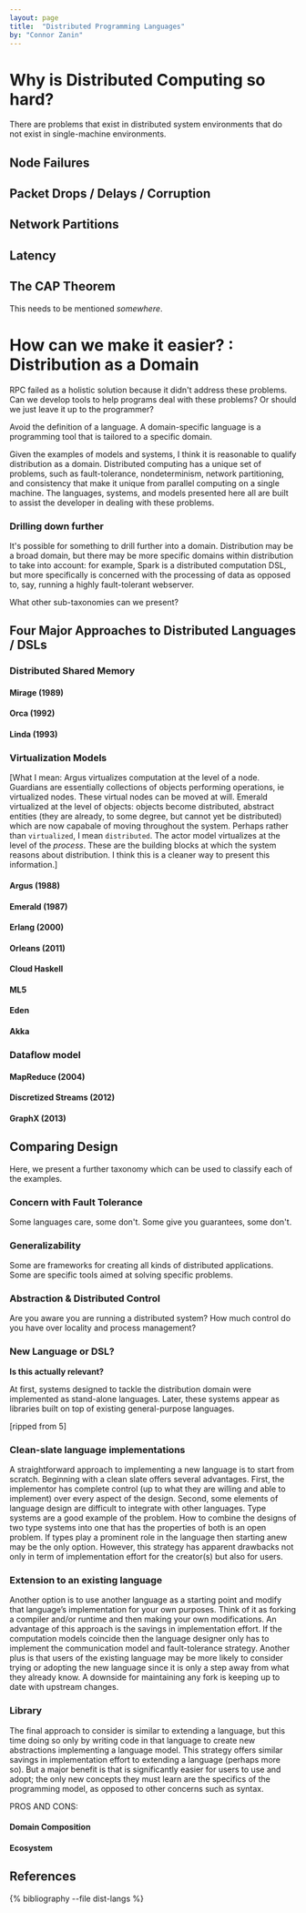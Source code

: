 ```yaml
---
layout: page
title:  "Distributed Programming Languages"
by: "Connor Zanin"
---
```


# Why is Distributed Computing so hard?

There are problems that exist in distributed system environments that do not exist in single-machine environments.

## Node Failures

## Packet Drops / Delays / Corruption

## Network Partitions

## Latency

## The CAP Theorem
This needs to be mentioned *somewhere*.

# How can we make it easier? : Distribution as a Domain
RPC failed as a holistic solution because it didn't address these problems. Can we develop tools to help programs deal with these problems? Or should we just leave it up to the programmer?

Avoid the definition of a language. A domain-specific language is a programming tool that is tailored to a specific domain.

Given the examples of models and systems, I think it is reasonable to qualify distribution as a domain.
Distributed computing has a unique set of problems, such as fault-tolerance, nondeterminism, network partitioning, and consistency that make it unique from parallel computing on a single machine.
The languages, systems, and models presented here all are built to assist the developer in dealing with these problems.

### Drilling down further
It's possible for something to drill further into a domain. Distribution may be a broad domain, but there may be more specific domains within distribution to take into account: for example, Spark is a distributed computation DSL, but more specifically is concerned with the processing of data as opposed to, say, running a highly fault-tolerant webserver.

What other sub-taxonomies can we present?

## Four Major Approaches to Distributed Languages / DSLs

### Distributed Shared Memory

#### Mirage (1989)

#### Orca (1992)

#### Linda (1993)

### Virtualization Models 
[What I mean: Argus virtualizes computation at the level of a node. Guardians are essentially collections of objects performing operations, ie virtualized nodes. These virtual nodes can be moved at will. Emerald virtualized at the level of objects: objects become distributed, abstract entities (they are already, to some degree, but cannot yet be distributed) which are now capabale of moving throughout the system. Perhaps rather than `virtualized`, I mean `distributed`. The actor model virtualizes at the level of the *process*. These are the building blocks at which the system reasons about distribution. I think this is a cleaner way to present this information.]

#### Argus (1988)

#### Emerald (1987)

#### Erlang (2000)

#### Orleans (2011)

#### Cloud Haskell

#### ML5

#### Eden

#### Akka

### Dataflow model

#### MapReduce (2004)

#### Discretized Streams (2012)

#### GraphX (2013)

## Comparing Design

Here, we present a further taxonomy which can be used to classify each of the examples.

### Concern with Fault Tolerance
Some languages care, some don't. Some give you guarantees, some don't.

### Generalizability
Some are frameworks for creating all kinds of distributed applications. Some are specific tools aimed at solving specific problems.

### Abstraction & Distributed Control
Are you aware you are running a distributed system? How much control do you have over locality and process management?

### New Language or DSL?

**Is this actually relevant?**

At first, systems designed to tackle the distribution domain were implemented as stand-alone languages.
Later, these systems appear as libraries built on top of existing general-purpose languages.
 
[ripped from 5]
### Clean-slate language implementations

 A straightforward approach to implementing a new language is to start from scratch. Beginning with a clean slate offers several advantages. First, the implementor has complete control (up to what they are willing and able to implement) over every aspect of the design. Second, some elements of language design are difficult to integrate with other languages. Type systems are a good example of the problem. How to combine the designs of two type systems into one that has the properties of both is an open problem. If types play a prominent role in the language then starting anew may be the only option. However, this strategy has apparent drawbacks not only in term of implementation effort for the creator(s) but also for users.

### Extension to an existing language

 Another option is to use another language as a starting point and modify that language’s implementation for your own purposes. Think of it as forking a compiler and/or runtime and then making your own modifications. An advantage of this approach is the savings in implementation effort. If the computation models coincide then the language designer only has to implement the communication model and fault-tolerance strategy. Another plus is that users of the existing language may be more likely to consider trying or adopting the new language since it is only a step away from what they already know. A downside for maintaining any fork is keeping up to date with upstream changes.

### Library

 The final approach to consider is similar to extending a language, but this time doing so only by writing code in that language to create new abstractions implementing a language model. This strategy offers similar savings in implementation effort to extending a language (perhaps more so). But a major benefit is that is significantly easier for users to use and adopt; the only new concepts they must learn are the specifics of the programming model, as opposed to other concerns such as syntax.

PROS AND CONS:

#### Domain Composition

#### Ecosystem

## References

{% bibliography --file dist-langs %}
